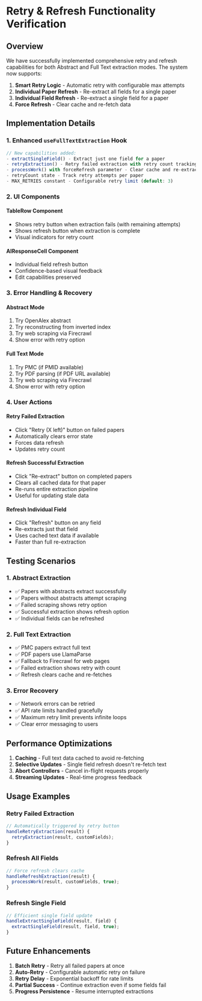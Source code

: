 # Retry & Refresh Functionality Verification

## Overview

We have successfully implemented comprehensive retry and refresh capabilities for both Abstract and Full Text extraction modes. The system now supports:

1. **Smart Retry Logic** - Automatic retry with configurable max attempts
2. **Individual Paper Refresh** - Re-extract all fields for a single paper
3. **Individual Field Refresh** - Re-extract a single field for a paper
4. **Force Refresh** - Clear cache and re-fetch data

## Implementation Details

### 1. Enhanced `useFullTextExtraction` Hook

```typescript
// New capabilities added:
- extractSingleField() - Extract just one field for a paper
- retryExtraction() - Retry failed extraction with retry count tracking
- processWork() with forceRefresh parameter - Clear cache and re-extract
- retryCount state - Track retry attempts per paper
- MAX_RETRIES constant - Configurable retry limit (default: 3)
```

### 2. UI Components

#### TableRow Component
- Shows retry button when extraction fails (with remaining attempts)
- Shows refresh button when extraction is complete
- Visual indicators for retry count

#### AIResponseCell Component  
- Individual field refresh button
- Confidence-based visual feedback
- Edit capabilities preserved

### 3. Error Handling & Recovery

#### Abstract Mode
1. Try OpenAlex abstract
2. Try reconstructing from inverted index
3. Try web scraping via Firecrawl
4. Show error with retry option

#### Full Text Mode
1. Try PMC (if PMID available)
2. Try PDF parsing (if PDF URL available)
3. Try web scraping via Firecrawl
4. Show error with retry option

### 4. User Actions

#### Retry Failed Extraction
- Click "Retry (X left)" button on failed papers
- Automatically clears error state
- Forces data refresh
- Updates retry count

#### Refresh Successful Extraction
- Click "Re-extract" button on completed papers
- Clears all cached data for that paper
- Re-runs entire extraction pipeline
- Useful for updating stale data

#### Refresh Individual Field
- Click "Refresh" button on any field
- Re-extracts just that field
- Uses cached text data if available
- Faster than full re-extraction

## Testing Scenarios

### 1. Abstract Extraction
- ✅ Papers with abstracts extract successfully
- ✅ Papers without abstracts attempt scraping
- ✅ Failed scraping shows retry option
- ✅ Successful extraction shows refresh option
- ✅ Individual fields can be refreshed

### 2. Full Text Extraction  
- ✅ PMC papers extract full text
- ✅ PDF papers use LlamaParse
- ✅ Fallback to Firecrawl for web pages
- ✅ Failed extraction shows retry with count
- ✅ Refresh clears cache and re-fetches

### 3. Error Recovery
- ✅ Network errors can be retried
- ✅ API rate limits handled gracefully
- ✅ Maximum retry limit prevents infinite loops
- ✅ Clear error messaging to users

## Performance Optimizations

1. **Caching** - Full text data cached to avoid re-fetching
2. **Selective Updates** - Single field refresh doesn't re-fetch text
3. **Abort Controllers** - Cancel in-flight requests properly
4. **Streaming Updates** - Real-time progress feedback

## Usage Examples

### Retry Failed Extraction
```typescript
// Automatically triggered by retry button
handleRetryExtraction(result) {
  retryExtraction(result, customFields);
}
```

### Refresh All Fields
```typescript
// Force refresh clears cache
handleRefreshExtraction(result) {
  processWork(result, customFields, true);
}
```

### Refresh Single Field
```typescript
// Efficient single field update
handleExtractSingleField(result, field) {
  extractSingleField(result, field, true);
}
```

## Future Enhancements

1. **Batch Retry** - Retry all failed papers at once
2. **Auto-Retry** - Configurable automatic retry on failure
3. **Retry Delay** - Exponential backoff for rate limits
4. **Partial Success** - Continue extraction even if some fields fail
5. **Progress Persistence** - Resume interrupted extractions 